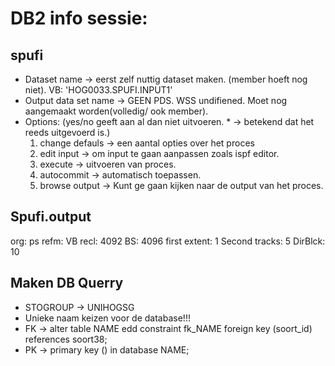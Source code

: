 # DB2 info sessie:

## spufi

* Dataset name -> eerst zelf nuttig dataset maken. (member hoeft nog niet). VB: 'HOG0033.SPUFI.INPUT1'
* Output data set name -> GEEN PDS. WSS undifiened. Moet nog aangemaakt worden(volledig/ ook member).
* Options: (yes/no geeft aan al dan niet uitvoeren. * -> betekend dat het reeds uitgevoerd is.)
	1. change defauls -> een aantal opties over het proces
	2. edit input -> om input te gaan aanpassen zoals ispf editor.
	3. execute -> uitvoeren van proces.
	4. autocommit -> automatisch toepassen.
	5. browse output -> Kunt ge gaan kijken naar de output van het proces.

## Spufi.output

org: ps
refm: VB
recl: 4092
BS: 4096
first extent: 1
Second tracks: 5
DirBlck: 10

## Maken DB Querry

* STOGROUP -> UNIHOGSG
* Unieke naam keizen voor de database!!!
* FK -> alter table NAME
	edd constraint fk_NAME
	foreign key (soort_id)
	references soort38;
* PK -> primary key ()
	in database NAME;

